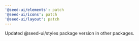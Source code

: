 ```yaml
---
'@seed-ui/elements': patch
'@seed-ui/icons': patch
'@seed-ui/layout': patch
---
```


Updated @seed-ui/styles package version in other packages.
